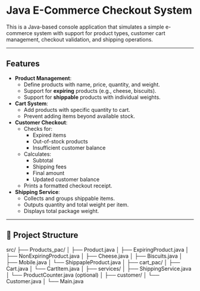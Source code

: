 # Java E-Commerce Checkout System

This is a Java-based console application that simulates a simple e-commerce system with support for product types, customer cart management, checkout validation, and shipping operations.

---

## Features

- **Product Management**:
  - Define products with name, price, quantity, and weight.
  - Support for **expiring** products (e.g., cheese, biscuits).
  - Support for **shippable** products with individual weights.
- **Cart System**:
  - Add products with specific quantity to cart.
  - Prevent adding items beyond available stock.
- **Customer Checkout**:
  - Checks for:
    - Expired items
    - Out-of-stock products
    - Insufficient customer balance
  - Calculates:
    - Subtotal
    - Shipping fees
    - Final amount
    - Updated customer balance
  - Prints a formatted checkout receipt.
- **Shipping Service**:
  - Collects and groups shippable items.
  - Outputs quantity and total weight per item.
  - Displays total package weight.

---

## 📂 Project Structure

src/
├── Products_pac/
│ ├── Product.java
│ ├── ExpiringProduct.java
│ ├── NonExpiringProduct.java
│ ├── Cheese.java
│ ├── Biscuits.java
│ ├── Mobile.java
│ └── ShippapleProduct.java
│
├── cart_pac/
│ ├── Cart.java
│ └── CartItem.java
│
├── services/
│ ├── ShippingService.java
│ └── ProductCounter.java (optional)
│
├── customer/
│ └── Customer.java
│
└── Main.java


